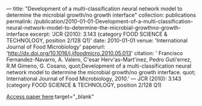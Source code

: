 —
title: "Development of a multi-classification neural network model to determine the microbial growth/no growth interface"
collection: publications
permalink: /publication/2010-01-01-Development-of-a-multi-classification-neural-network-model-to-determine-the-microbial-growthno-growth-interface
excerpt: 'JCR (2010): 3.143 (category FOOD SCIENCE &amp; TECHNOLOGY, position 2/128 Q1)'
date: 2010-01-01
venue: 'International Journal of Food Microbiology'
paperurl: 'http://dx.doi.org/10.1016/j.ijfoodmicro.2010.05.013'
citation: ' Francisco Fernandez-Navarro,  A. Valero,  C&apos;esar Herv&apos;as-Mart&apos;inez,  Pedro Guti&apos;errez,  R.M Gimeno,  G. Cosano,    quot;Development of a multi-classification neural network model to determine the microbial growth/no growth interface.   quot; International Journal of Food Microbiology, 2010.'
—
JCR (2010): 3.143 (category FOOD SCIENCE &amp; TECHNOLOGY, position 2/128 Q1)

[Access paper here](http://dx.doi.org/10.1016/j.ijfoodmicro.2010.05.013):target="_blank"